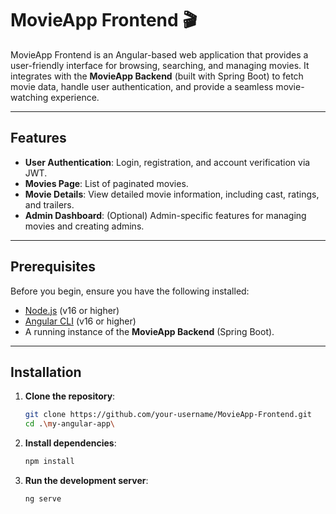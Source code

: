 # MovieApp Frontend 🎬

MovieApp Frontend is an Angular-based web application that provides a user-friendly interface for browsing, searching, and managing movies. It integrates with the **MovieApp Backend** (built with Spring Boot) to fetch movie data, handle user authentication, and provide a seamless movie-watching experience.

---

## Features

- **User Authentication**: Login, registration, and account verification via JWT.
- **Movies Page**: List of paginated movies.
- **Movie Details**: View detailed movie information, including cast, ratings, and trailers.
- **Admin Dashboard**: (Optional) Admin-specific features for managing movies and creating admins.

---

## Prerequisites

Before you begin, ensure you have the following installed:

- [Node.js](https://nodejs.org/) (v16 or higher)
- [Angular CLI](https://angular.io/cli) (v16 or higher)
- A running instance of the **MovieApp Backend** (Spring Boot).

---

## Installation

1. **Clone the repository**:
   ```bash
   git clone https://github.com/your-username/MovieApp-Frontend.git
   cd .\my-angular-app\

2. **Install dependencies**:
   ```bash
   npm install

3. **Run the development server**:
   ```bash
   ng serve
